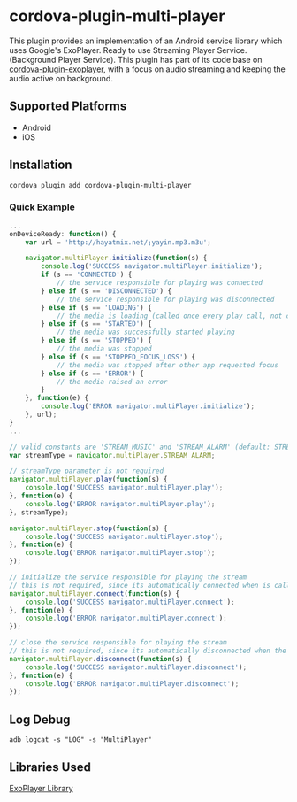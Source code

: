 # cordova-plugin-multi-player

This plugin provides an implementation of an Android service library which uses Google's ExoPlayer. Ready to use Streaming Player Service. (Background Player Service).
This plugin has part of its code base on [cordova-plugin-exoplayer](https://github.com/frontyard/cordova-plugin-exoplayer), with a focus on audio streaming and keeping the audio active on background.

## Supported Platforms

- Android
- iOS


## Installation

    cordova plugin add cordova-plugin-multi-player


### Quick Example
```js
...
onDeviceReady: function() {
    var url = 'http://hayatmix.net/;yayin.mp3.m3u';

    navigator.multiPlayer.initialize(function(s) {
        console.log('SUCCESS navigator.multiPlayer.initialize');
        if (s == 'CONNECTED') {
            // the service responsible for playing was connected
        } else if (s == 'DISCONNECTED') {
            // the service responsible for playing was disconnected
        } else if (s == 'LOADING') {
            // the media is loading (called once every play call, not called on buffering content)
        } else if (s == 'STARTED') {
            // the media was successfully started playing
        } else if (s == 'STOPPED') {
            // the media was stopped
        } else if (s == 'STOPPED_FOCUS_LOSS') {
            // the media was stopped after other app requested focus
        } else if (s == 'ERROR') {
            // the media raised an error
        }
    }, function(e) {
        console.log('ERROR navigator.multiPlayer.initialize');
    }, url);
}
...

// valid constants are 'STREAM_MUSIC' and 'STREAM_ALARM' (default: STREAM_MUSIC)
var streamType = navigator.multiPlayer.STREAM_ALARM;

// streamType parameter is not required
navigator.multiPlayer.play(function(s) {
    console.log('SUCCESS navigator.multiPlayer.play');
}, function(e) {
    console.log('ERROR navigator.multiPlayer.play');
}, streamType);

navigator.multiPlayer.stop(function(s) {
    console.log('SUCCESS navigator.multiPlayer.stop');
}, function(e) {
    console.log('ERROR navigator.multiPlayer.stop');
});

// initialize the service responsible for playing the stream
// this is not required, since its automatically connected when is called the play action
navigator.multiPlayer.connect(function(s) {
    console.log('SUCCESS navigator.multiPlayer.connect');
}, function(e) {
    console.log('ERROR navigator.multiPlayer.connect');
});

// close the service responsible for playing the stream
// this is not required, since its automatically disconnected when the app is closed
navigator.multiPlayer.disconnect(function(s) {
    console.log('SUCCESS navigator.multiPlayer.disconnect');
}, function(e) {
    console.log('ERROR navigator.multiPlayer.disconnect');
});
```

## Log Debug

    adb logcat -s "LOG" -s "MultiPlayer"

## Libraries Used ##

[ExoPlayer Library](https://github.com/google/ExoPlayer)



